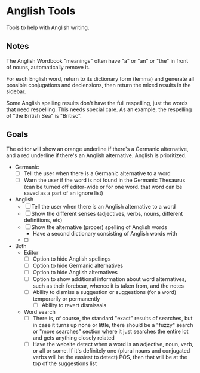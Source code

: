 # Anglish Tools
Tools to help with Anglish writing.

## Notes

The Anglish Wordbook "meanings" often have "a" or "an" or "the" in front of
nouns, automatically remove it.

For each English word, return to its dictionary form (lemma) and generate all
possible conjugations and declensions, then return the mixed results in the
sidebar.

Some Anglish spelling results don't have the full respelling, just the words
that need respelling. This needs special care. As an example, the respelling of
"the British Sea" is "Britisc".

## Goals

The editor will show an orange underline if there's a Germanic alternative, and
a red underline if there's an Anglish alternative. Anglish is prioritized.

* Germanic
    - [ ] Tell the user when there is a Germanic alternative to a word
    - [ ] Warn the user if the word is not found in the Germanic Thesaurus (can
      be turned off editor-wide or for one word. that word can be saved as a
      part of an ignore list)
* Anglish
    - [ ] Tell the user when there is an Anglish alternative to a word
    - [ ] Show the different senses (adjectives, verbs, nouns, different
      definitions, etc)
    - [ ] Show the alternative (proper) spelling of Anglish words
        * Have a second dictionary consisting of Anglish words with 
    - [ ] 
* Both
    * Editor
        - [ ] Option to hide Anglish spellings
        - [ ] Option to hide Germanic alternatives
        - [ ] Option to hide Anglish alternatives
        - [ ] Option to show additional information about word alternatives,
          such as their forebear, whence it is taken from, and the notes
        - [ ] Ability to dismiss a suggestion or suggestions (for a word)
          temporarily or permanently
            - [ ] Ability to revert dismissals
    * Word search
        - [ ] There is, of course, the standard "exact" results of searches,
          but in case it turns up none or little, there should be a "fuzzy"
          search or "more searches" section where it just searches the entire
          lot and gets anything closely related
        - [ ] Have the website detect when a word is an adjective, noun, verb,
          or all or some. If it's definitely one (plural nouns and conjugated
          verbs will be the easiest to detect) POS, then that will be at the
          top of the suggestions list